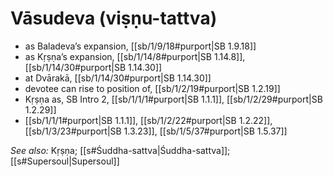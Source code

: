 # Vāsudeva (viṣṇu-tattva)

* as Baladeva’s expansion, [[sb/1/9/18#purport|SB 1.9.18]]
* as Kṛṣṇa’s expansion, [[sb/1/14/8#purport|SB 1.14.8]], [[sb/1/14/30#purport|SB 1.14.30]]
* at Dvārakā, [[sb/1/14/30#purport|SB 1.14.30]]
* devotee can rise to position of, [[sb/1/2/19#purport|SB 1.2.19]]
* Kṛṣṇa as, SB Intro 2, [[sb/1/1/1#purport|SB 1.1.1]], [[sb/1/2/29#purport|SB 1.2.29]]
*  [[sb/1/1/1#purport|SB 1.1.1]], [[sb/1/2/22#purport|SB 1.2.22]], [[sb/1/3/23#purport|SB 1.3.23]], [[sb/1/5/37#purport|SB 1.5.37]]

*See also:* Kṛṣṇa; [[s#Śuddha-sattva|Śuddha-sattva]]; [[s#Supersoul|Supersoul]]
